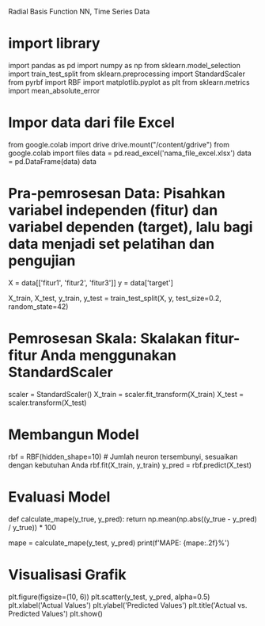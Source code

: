 Radial Basis Function NN, Time Series Data
# import library
import pandas as pd
import numpy as np
from sklearn.model_selection import train_test_split
from sklearn.preprocessing import StandardScaler
from pyrbf import RBF
import matplotlib.pyplot as plt
from sklearn.metrics import mean_absolute_error

# Impor data dari file Excel
from google.colab import drive
drive.mount("/content/gdrive")
from google.colab import files
data = pd.read_excel('nama_file_excel.xlsx')
data = pd.DataFrame(data)
data
# Pra-pemrosesan Data: Pisahkan variabel independen (fitur) dan variabel dependen (target), lalu bagi data menjadi set pelatihan dan pengujian
X = data[['fitur1', 'fitur2', 'fitur3']]
y = data['target']

X_train, X_test, y_train, y_test = train_test_split(X, y, test_size=0.2, random_state=42)

# Pemrosesan Skala: Skalakan fitur-fitur Anda menggunakan StandardScaler
scaler = StandardScaler()
X_train = scaler.fit_transform(X_train)
X_test = scaler.transform(X_test)

# Membangun Model
rbf = RBF(hidden_shape=10)  # Jumlah neuron tersembunyi, sesuaikan dengan kebutuhan Anda
rbf.fit(X_train, y_train)
y_pred = rbf.predict(X_test)

# Evaluasi Model
def calculate_mape(y_true, y_pred):
    return np.mean(np.abs((y_true - y_pred) / y_true)) * 100

mape = calculate_mape(y_test, y_pred)
print(f'MAPE: {mape:.2f}%')

# Visualisasi Grafik
plt.figure(figsize=(10, 6))
plt.scatter(y_test, y_pred, alpha=0.5)
plt.xlabel('Actual Values')
plt.ylabel('Predicted Values')
plt.title('Actual vs. Predicted Values')
plt.show()

